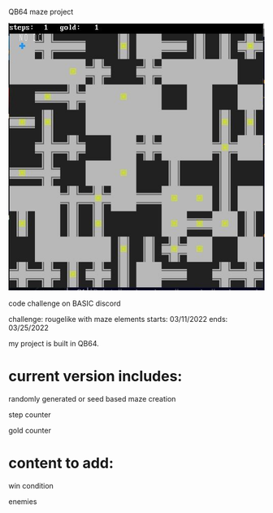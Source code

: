 QB64 maze project

![](Capture.JPG)

code challenge on BASIC discord

challenge: rougelike with maze elements starts: 03/11/2022 ends: 03/25/2022

my project is built in QB64.


# current version includes: 

randomly generated or seed based maze creation

step counter 

gold counter


# content to add: 

win condition 

enemies
